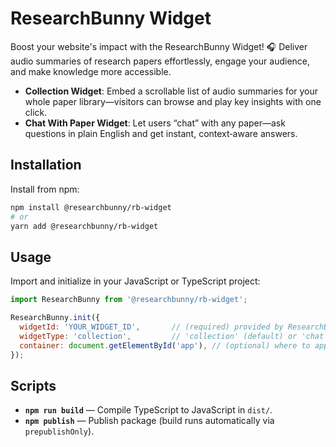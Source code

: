 # ResearchBunny Widget

Boost your website's impact with the ResearchBunny Widget! 🎧 Deliver audio summaries of research papers effortlessly, engage your audience, and make knowledge more accessible.

- **Collection Widget**: Embed a scrollable list of audio summaries for your whole paper library—visitors can browse and play key insights with one click.  
- **Chat With Paper Widget**: Let users “chat” with any paper—ask questions in plain English and get instant, context‑aware answers.  


## Installation

Install from npm:

```bash
npm install @researchbunny/rb-widget
# or
yarn add @researchbunny/rb-widget
```

## Usage

Import and initialize in your JavaScript or TypeScript project:

```js
import ResearchBunny from '@researchbunny/rb-widget';

ResearchBunny.init({
  widgetId: 'YOUR_WIDGET_ID',       // (required) provided by ResearchBunny
  widgetType: 'collection',         // 'collection' (default) or 'chat'
  container: document.getElementById('app'), // (optional) where to append the script
});
```

## Scripts

- **`npm run build`** — Compile TypeScript to JavaScript in `dist/`.
- **`npm publish`** — Publish package (build runs automatically via `prepublishOnly`).
